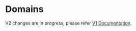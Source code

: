 # Domains

V2 changes are in progress, please refer [V1 Documentation](https://docs.linuxfoundation.org/lfx/project-control-center/setup-services-for-a-project/setting-up-a-domain-for-a-project).&#x20;
